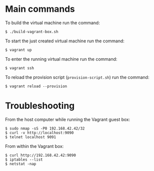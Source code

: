 # Main commands

To build the virtual machine run the command:
```
$ ./build-vagrant-box.sh
```
To start the just created virtual machine run the command:
```
$ vagrant up
```
To enter the running virtual machine run the command:

```
$ vagrant ssh
```
To reload the provision script (`provision-script.sh`) run the command:
```
$ vagrant reload --provision
```


# Troubleshooting

From the host computer while running the Vagrant guest box:
```
$ sudo nmap -sS -P0 192.168.42.42/32
$ curl -v http://localhost:9090
$ telnet localhost 9091
```
From within the Vagrant box:
```
$ curl http://192.168.42.42:9090
$ iptables --list
$ netstat -nap
```

